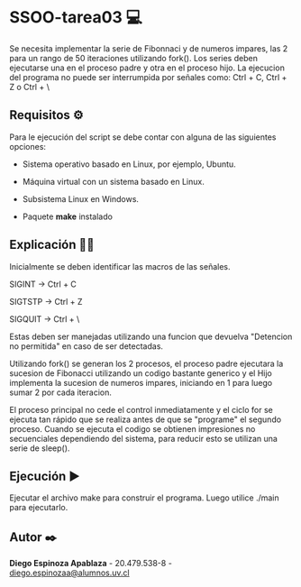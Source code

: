 # SSOO-tarea03 💻

Se necesita implementar la serie de Fibonnaci y de numeros impares, las 2 para un rango de 50 iteraciones utilizando fork(). Los series deben ejecutarse una en el proceso padre y otra en el proceso hijo.
La ejecucion del programa no puede ser interrumpida por señales como: Ctrl + C, Ctrl + Z o Ctrl + \

## Requisitos ⚙️

Para le ejecución del script se debe contar con alguna de las siguientes opciones:

* Sistema operativo basado en Linux, por ejemplo, Ubuntu.

* Máquina virtual con un sistema basado en Linux.

* Subsistema Linux en Windows.

* Paquete **make** instalado


## Explicación 👨‍🏫

Inicialmente se deben identificar las macros de las señales.

SIGINT -> Ctrl + C

SIGTSTP -> Ctrl + Z

SIGQUIT -> Ctrl + \

Estas deben ser manejadas utilizando una funcion que devuelva "Detencion no permitida" en caso de ser detectadas.

Utilizando fork() se generan los 2 procesos, el proceso padre ejecutara la sucesion de Fibonacci utilizando un codigo bastante generico y el Hijo implementa la sucesion de numeros impares, iniciando en 1 para luego sumar 2 por cada iteracion.

El proceso principal no cede el control inmediatamente y el ciclo for se ejecuta tan rápido que se realiza antes de que se "programe" el segundo proceso. Cuando se ejecuta el codigo se obtienen impresiones no secuenciales dependiendo del sistema, para reducir esto se utilizan una serie de sleep().


## Ejecución ▶

Ejecutar el archivo make para construir el programa. Luego utilice ./main para ejecutarlo.

## Autor ✒️

**Diego Espinoza Apablaza** - 20.479.538-8 - diego.espinozaa@alumnos.uv.cl
